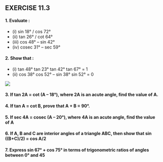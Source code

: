 ## EXERCISE 11.3
#### 1. Evaluate :
* (i) sin 18° / cos 72°
* (ii) tan 26° / cot 64°
* (iii) cos 48° – sin 42° 
* (iv) cosec 31° – sec 59°
#### 2. Show that : 
* (i) tan 48° tan 23° tan 42° tan 67° = 1 
* (ii) cos 38° cos 52° – sin 38° sin 52° = 0

[![](https://img.youtube.com/vi/DwQySS2EsGw/0.jpg)](https://www.youtube.com/watch?v=DwQySS2EsGw)

#### 3. If tan 2A = cot (A – 18°), where 2A is an acute angle, find the value of A.
#### 4. If tan A = cot B, prove that A + B = 90°.
#### 5. If sec 4A = cosec (A – 20°), where 4A is an acute angle, find the value of A
#### 6. If A, B and C are interior angles of a triangle ABC, then show that sin ((B+C)/2) = cos A/2
#### 7. Express sin 67° + cos 75° in terms of trigonometric ratios of angles between 0° and 45
